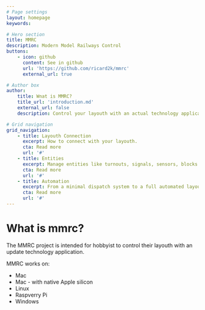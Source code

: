 ```yaml
---
# Page settings
layout: homepage
keywords:

# Hero section
title: MMRC
description: Modern Model Railways Control
buttons:
    - icon: github
      content: See in github
      url: 'https://github.com/ricard2k/mmrc'
      external_url: true

# Author box
author:
    title: Wnat is MMRC?
    title_url: 'introduction.md'
    external_url: false
    description: Control your layouth with an actual technology application.

# Grid navigation
grid_navigation:
    - title: Layouth Connection
      excerpt: How to connect with your layouth.
      cta: Read more
      url: '#'
    - title: Entities
      excerpt: Manage entities like turnouts, signals, sensors, blocks.
      cta: Read more
      url: '#'
    - title: Automation
      excerpt: From a minimal dispatch system to a full automated layouth run.
      cta: Read more
      url: '#'
---
```

# What is mmrc?
The MMRC project is intended for hobbyist to control their layouth with an update technology application. 

MMRC works on:

- Mac
- Mac - with native Apple silicon
- Linux
- Raspverry Pi
- Windows
